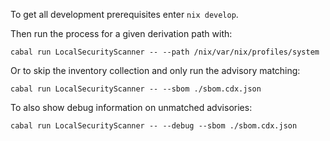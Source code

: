 To get all development prerequisites enter `nix develop`.

Then run the process for a given derivation path with:

```
cabal run LocalSecurityScanner -- --path /nix/var/nix/profiles/system
```

Or to skip the inventory collection and only run the advisory matching:

```
cabal run LocalSecurityScanner -- --sbom ./sbom.cdx.json
```

To also show debug information on unmatched advisories:

```
cabal run LocalSecurityScanner -- --debug --sbom ./sbom.cdx.json
```

